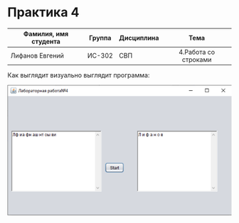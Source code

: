 # Практика 4
| Фамилия, имя студента | Группа    | Дисциплина  |Тема                              
| --------------------- |:---------:| ------------|:--------------------------------:|
| Лифанов Евгений     | ИС-302    | СВП         |4.Работа со строками | 



Как выглядит визуально выглядит программа: 

![Screenshot](Screenshot_2.png)
